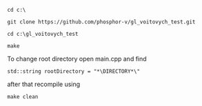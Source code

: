     cd c:\
    
    git clone https://github.com/phosphor-v/gl_voitovych_test.git

    cd c:\gl_voitovych_test

    make


To change root directory open main.cpp and find 



    std::string rootDirectory = "*\DIRECTORY*\"
  


  
after that recompile using 


    make clean

